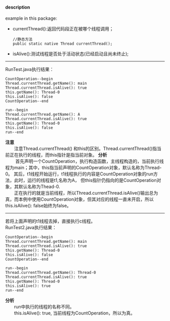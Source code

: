 #### description
example in this package:  
- currentThread():返回代码段正在被哪个线程调用；
    ```
    //静态方法
    public static native Thread currentThread();
    ```
- isAlive():测试线程是否处于活动状态(已经启动且尚未终止);
&emsp;&emsp;

*** 
RunTest.java执行结果：
```
CountOperation--begin
Thread.currentThread.getName(): main
Thread.currentThread.isAlive(): true
this.getName(): Thread-0
this.isAlive(): false
CountOperation--end

run--begin
Thread.currentThread.getName(): A
Thread.currentThread.isAlive(): true
this.getName(): Thread-0
this.isAlive(): false
run--end
```
**注意**    
&emsp;&emsp;注意Thread.currentThread() 和this的区别。Thread.currentThread()指当前正在执行的线程，而this指针是指当前对象。
**分析**    
&emsp;&emsp; 首先声明一个CountOperation，执行构造函数，主线程构造的，当前执行线程为main；其中，this指当前声明的CountOperation对象，默认名称为Thread-0。 其后，t1线程开始运行，t1线程执行的内容是CountOperation对象的run方法，此时，运行的线程是t1,名称为A， 但this指针仍指向的是CountOperation对象，其默认名称为Thead-0.    
&emsp;&emsp;正在执行的就是当前线程，所以Thread.currentThread.isAlive()输出总为真，而本例中使用CountOperation对象，但其对应的线程一直未开启，所以this.isAlive(): false始终为false。
***
若将上面声明的t1线程去掉，直接执行c线程。    
RunTest2.java执行结果：
```
CountOperation--begin
Thread.currentThread.getName(): main
Thread.currentThread.isAlive(): true
this.getName(): Thread-0
this.isAlive(): false
CountOperation--end

run--begin
Thread.currentThread.getName(): Thread-0
Thread.currentThread.isAlive(): true
this.getName(): Thread-0
this.isAlive(): true
run--end
```
**分析**    
&emsp;&emsp;run中执行的线程的名称不同。    
&emsp;&emsp;this.isAlive(): true, 当前线程为CountOperation，所以为真。


